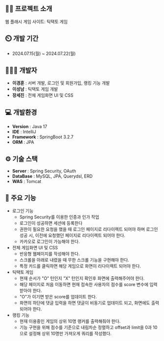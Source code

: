 ## 👨‍🏫 프로젝트 소개
웹 플래시 게임 사이트: 틱택토 게임

## ⏲️ 개발 기간 
- 2024.07.15(월) ~ 2024.07.22(월)
  
## 🧑‍🤝‍🧑 개발자  
- **이경훈** :  서버 개발, 로그인 및 회원가입, 랭킹 기능 개발
- **이성남** :  틱택토 게임 개발
- **장세진** :  전체 게임화면 UI 및 CSS

## 💻 개발환경
- **Version** : Java 17
- **IDE** : IntelliJ
- **Framework** : SpringBoot 3.2.7
- **ORM** : JPA

## ⚙️ 기술 스택
- **Server** : Spring Security, OAuth
- **DataBase** : MySQL, JPA, Querydsl, ERD
- **WAS** : Tomcat

## 📌 주요 기능
- 로그인 기능
  - Spring Security를 이용한 인증과 인가 작업
  - 로그인이 성공하면 세션에 등록한다
  - 권한이 필요한 요청을 했을 때 로그인 페이지로 리다이렉트 되어야 하며 로그인 성공 시, 이전에 요청했던 페이지로 리다이렉트 되어야 한다.
  - 카카오로 로그인이 가능해야 한다.
- 전체 게임화면 UI 및 CSS
  - 반응형 웹페이지를 작성해야 한다.
  - 스크롤을 아래로 내렸을 때 무한 스크롤 기능을 구현해야 한다.
  - 특정 카드를 클릭하면 해당 게임으로 화면이 리다이렉트 되어야 한다.
- 틱택토 게임
    - 현재 순서가 "O" 턴인지 "X" 턴인지 확인후 화면에 출력해주어야 한다.
    - 해당 페이지로 처음 이동하면 현재 접속한 사용자의 점수를 score 변수에 입력받아야 한다.
    - "O"가 이기면 받은 score를 업데이트 한다.
    - 화면의 하단에 댓글 입력을 하면 댓글이 비동기로 업데이트 되고, 화면에도 출력되어야 한다.
- 랭킹 기능
    - 현재 이용중인 게임의 상위 10명 랭커를 출력해줘야 한다.
    - 기능 구현을 위해 점수를 기준으로 내림차순 정렬하고 offset과 limit을 0과 10으로 설정해 상위 10명만 가져오게 쿼리를 작성했다.
  
  

